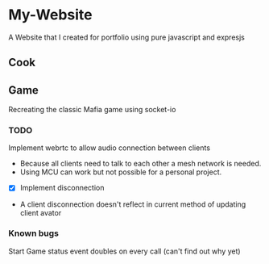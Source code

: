 # My-Website
A Website that I created for portfolio using pure javascript and expresjs

## **Cook**


## **Game**
Recreating the classic Mafia game using socket-io 

### TODO
Implement webrtc to allow audio connection between clients
- Because all clients need to talk to each other a mesh network is needed.
- Using MCU can work but not possible for a personal project.

- [x] Implement disconnection 
- A client disconnection doesn't reflect in current method of updating client avator 

### Known bugs
Start Game status event doubles on every call (can't find out why yet)
